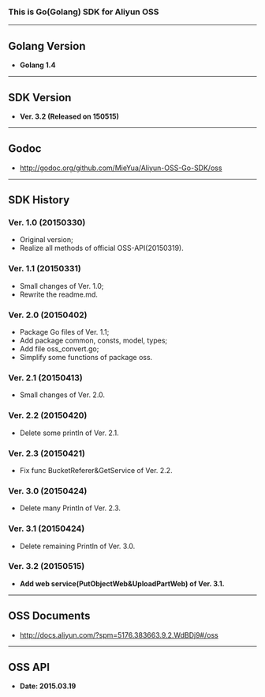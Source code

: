 ### This is Go(Golang) SDK for Aliyun OSS ###
---

## Golang Version ##
* <strong>Golang 1.4</strong>

---

## SDK Version ##
* <strong>Ver. 3.2 (Released on 150515)</strong>

---

## Godoc ##
* <http://godoc.org/github.com/MieYua/Aliyun-OSS-Go-SDK/oss>  

---

## SDK History ##
### Ver. 1.0 (20150330) ###
* Original version;
* Realize all methods of official OSS-API(20150319).

### Ver. 1.1 (20150331) ###
* Small changes of Ver. 1.0;  
* Rewrite the readme.md.

### Ver. 2.0 (20150402)
* Package Go files of Ver. 1.1;  
* Add package common, consts, model, types;  
* Add file oss_convert.go;</strong>  
* Simplify some functions of package oss.

### Ver. 2.1 (20150413) ###
* Small changes of Ver. 2.0.

### Ver. 2.2 (20150420) ###
* Delete some println of Ver. 2.1.

### Ver. 2.3 (20150421) ###
* Fix func BucketReferer&GetService of Ver. 2.2.

### Ver. 3.0 (20150424) ###
* Delete many Println of Ver. 2.3.

### Ver. 3.1 (20150424) ###
* Delete remaining Println of Ver. 3.0.

### Ver. 3.2 (20150515) ###
* <strong>Add web service(PutObjectWeb&UploadPartWeb) of Ver. 3.1.</strong>


---

## OSS Documents ##
* <http://docs.aliyun.com/?spm=5176.383663.9.2.WdBDj9#/oss>  

---

## OSS API ##
* <strong>Date: 2015.03.19</strong>
